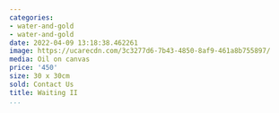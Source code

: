 ```yaml
---
categories:
- water-and-gold
- water-and-gold
date: 2022-04-09 13:18:38.462261
image: https://ucarecdn.com/3c3277d6-7b43-4850-8af9-461a8b755897/
media: Oil on canvas
price: '450'
size: 30 x 30cm
sold: Contact Us
title: Waiting II
...
```

